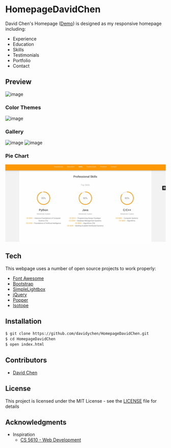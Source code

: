 # HomepageDavidChen
David Chen's Homepage ([Demo](http://davidychen.com/HomepageDavidChen/)) is designed
as my responsive homepage including:
- Experience
- Education
- Skills
- Testimonials
- Portfolio
- Contact

## Preview
![image](assets/docs/demo-main.gif)
### Color Themes
![image](assets/docs/demo-color.gif)
### Gallery
![image](assets/docs/demo-isotope.gif)
![image](assets/docs/demo-lightbox.gif)
### Pie Chart
![image](assets/docs/demo-pie.gif)

## Tech

This webpage uses a number of open source projects to work properly:

* [Font Awesome](https://origin.fontawesome.com/)
* [Bootstrap](https://getbootstrap.com/)
* [SimpleLightbox](http://simplelightbox.com/)
* [jQuery](https://jquery.com/)
* [Popper](https://popper.js.org/)
* [Isotope](https://isotope.metafizzy.co/)

## Installation
```sh
$ git clone https://github.com/davidychen/HomepageDavidChen.git
$ cd HomepageDavidChen
$ open index.html
```

## Contributors

- [David Chen](http://davidychen.com)


## License
This project is licensed under the MIT License - see the [LICENSE](LICENSE) file for details


## Acknowledgments
- Inspiration
    - [CS 5610 - Web Development](http://johnguerra.co/classes/webDevelopment_spring_2019/)
